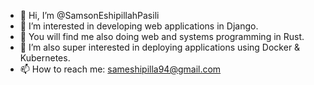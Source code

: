 - 👋 Hi, I’m @SamsonEshipillahPasili
- 👀 I’m interested in developing web applications in Django.
- 👀 You will find me also doing web and systems programming in Rust.
- 🌱 I’m also super interested in deploying applications using Docker & Kubernetes.
- 📫 How to reach me: sameshipilla94@gmail.com

<!---
SamsonEshipillahPasili/SamsonEshipillahPasili is a ✨ special ✨ repository because its `README.md` (this file) appears on your GitHub profile.
You can click the Preview link to take a look at your changes.
--->
